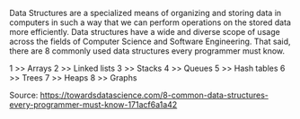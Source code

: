 Data Structures are a specialized means of organizing and storing data in computers in such a way that we can perform operations on the stored data more efficiently. 
Data structures have a wide and diverse scope of usage across the fields of Computer Science and Software Engineering. 
That said, there are 8 commonly used data structures every programmer must know. 

1 >> Arrays 
2 >> Linked lists 
3 >> Stacks
4 >> Queues 
5 >> Hash tables 
6 >> Trees
7 >> Heaps 
8 >> Graphs

Source: https://towardsdatascience.com/8-common-data-structures-every-programmer-must-know-171acf6a1a42 
